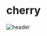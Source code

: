 # cherry

![header](https://capsule-render.vercel.app/api?type=Waving&color=auto&height=300&section=header&text=capsule%20render&fontSize=90)
